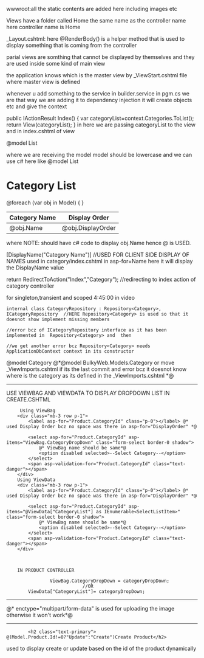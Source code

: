 wwwroot:all the static contents are added here including images etc

Views have a folder called Home the same name as the controller name here controller name is Home

_Layout.cshtml:  here @RenderBody()  is a helper method that is used to display something that is coming from the controller

parial views are somthing that cannot be displayed by themselves and they are used inside some kind of main view

the application knows which is the master view by _ViewStart.cshtml file where master view is defined

whenever u add something to the service in builder.service in pgm.cs we are that way we are adding it to dependency injection it will create objects etc and give the context

public IActionResult Index()
{
    var categoryList=context.Categories.ToList();
    return View(categoryList);
}
in here we are passing categoryList to the view and in index.cshtml of view

@model List<Category>

where we are receiving the model model should be lowercase and we can use c# here like
@model List<Category>
<h1>Category List</h1>

<table class="table table-bordered table-striped">
    <thead>
    <tr>
        <th>
            Category Name
        </th>
        <th>
            Display Order
        </th>
    </tr>
    </thead>
    <tbody>
    @foreach (var obj in Model)
    {
        <tr>
            <td>@obj.Name</td>
            <td>@obj.DisplayOrder</td>
        </tr>
    }
    </tbody>
</table>

where NOTE:<td> should have c# code to display obj.Name hence @ is USED.


[DisplayName("Category Name")]   //USED FOR CLIENT SIDE DISPLAY OF NAMES used in category/index.cshtml in asp-for=Name here it will display the DisplayName value

return RedirectToAction("Index","Category");  //redirecting to index action of category controller

for singleton,transient and scoped 4:45:00 in video

    internal class CategoryRepository : Repository<Category>, ICategoryRepository  //HERE Repository<Category> is used so that it doesnot show implement missing members
                                                                                   //error bcz of ICategoryRepository interface as it has been implemented in  Repository<Category> and  then 
                                                                                    //we get another error bcz Repository<Category> needs ApplicationDbContext context in its constructor


@model Category 
@*@model BulkyWeb.Models.Category or move _ViewImports.cshtml  if its the last commit and  error bcz it doesnot know where is the category as its defined in the _ViewImports.cshtml *@



******************************************************************************************************************************

USE VIEWBAG AND VIEWDATA TO DISPLAY DROPDOWN LIST IN CREATE.CSHTML

         Using ViewBag
        <div class="mb-3 row p-1">
            <label asp-for="Product.CategoryId" class="p-0"></label> @* used Display Order bcz no space was there in asp-for="DisplayOrder" *@

            <select asp-for="Product.CategoryId" asp-items="ViewBag.CategoryDropDown" class="form-select border-0 shadow">
                @* ViewBag name should be same*@
                <option disabled selected>--Select Category--</option>
            </select>
            <span asp-validation-for="Product.CategoryId" class="text-danger"></span>
        </div>
        Using ViewData
        <div class="mb-3 row p-1">
            <label asp-for="Product.CategoryId" class="p-0"></label> @* used Display Order bcz no space was there in asp-for="DisplayOrder" *@

            <select asp-for="Product.CategoryId" asp-items="@ViewData["CategoryList"] as IEnumerable<SelectListItem>" class="form-select border-0 shadow">
                @* ViewBag name should be same*@
                <option disabled selected>--Select Category--</option>
            </select>
            <span asp-validation-for="Product.CategoryId" class="text-danger"></span>
        </div>



        IN PRODUCT CONTROLLER 

                    ViewBag.CategoryDropDown = categoryDropDown;
                                //OR            
            ViewData["CategoryList"]= categoryDropDown;



******************************************************************************************************************************

<form method="post" class="row" enctype="multipart/form-data">          @* enctype="multipart/form-data" is used for uploading the image otherwise it won't work*@

******************************************************************************************************************************

            <h2 class="text-primary"> @(Model.Product.Id!=0?"Update":"Create")Create Product</h2>
used to display create or update based on the id of the product dynamically